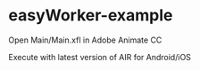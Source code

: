 # easyWorker-example

Open Main/Main.xfl in Adobe Animate CC

Execute with latest version of AIR for Android/iOS
